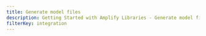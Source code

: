 ```yaml
---
title: Generate model files
description: Getting Started with Amplify Libraries - Generate model files
filterKey: integration
---
```


<inline-fragment integration="ios" src="~/start/getting-started/fragments/ios/generate-model.md"></inline-fragment>
<inline-fragment integration="android" src="~/start/getting-started/fragments/android/generate-model.md"></inline-fragment>
